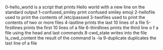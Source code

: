 0-hello_world is a script that prints Hello world with a new line on the standard output
1-confused_smiley print confused smiley emoji
2-hellofile used to print the contents of /etc/passwd
3-twofiles used to print the contents of two or more files
4-lastline prints the last 10 lines of a file
5-firstlines prints the first 10 lines of a file
6-thirdlines prints the third line o f a file using the head and last commands
8-cwd_state  writes into the file ls_cwd_content the result of the command ls -la
9-duplicate duplicates the last line of a file